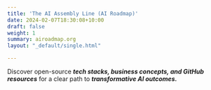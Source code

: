 ```yaml
---
title: 'The AI Assembly Line (AI Roadmap)'
date: 2024-02-07T18:30:08+10:00
draft: false
weight: 1
summary: airoadmap.org
layout: "_default/single.html"

---
```



Discover open-source ***tech stacks, business concepts, and GitHub resources*** for a clear path to ***transformative AI outcomes.***
